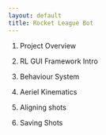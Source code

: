 ```yaml
---
layout: default
title: Rocket League Bot
---
```


1. Project Overview

2. RL GUI Framework Intro

3. Behaviour System

4. Aeriel Kinematics

5. Aligning shots

6. Saving Shots


